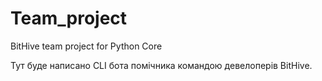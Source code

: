 # Team_project
BitHive team project for Python Core

Тут буде написано CLI бота помічника командою девелоперів BitHive.
